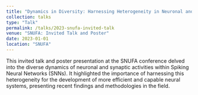 ```yaml
---
title: "Dynamics in Diversity: Harnessing Heterogeneity in Neuronal and Synaptic Dynamics in SNNs"
collection: talks
type: "Talk"
permalink: /talks/2023-snufa-invited-talk
venue: "SNUFA: Invited Talk and Poster"
date: 2023-01-01
location: "SNUFA"
---
```


This invited talk and poster presentation at the SNUFA conference delved into the diverse dynamics of neuronal and synaptic activities within Spiking Neural Networks (SNNs). It highlighted the importance of harnessing this heterogeneity for the development of more efficient and capable neural systems, presenting recent findings and methodologies in the field.

